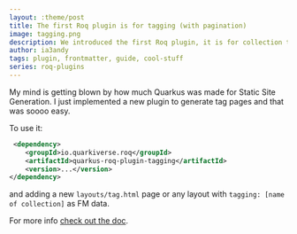 ```yaml
---
layout: :theme/post
title: The first Roq plugin is for tagging (with pagination)
image: tagging.png
description: We introduced the first Roq plugin, it is for collection tagging & with pagination support!
author: ia3andy
tags: plugin, frontmatter, guide, cool-stuff
series: roq-plugins
---
```


My mind is getting blown by how much Quarkus was made for Static Site Generation. I just implemented a new plugin to generate tag pages and that was soooo easy.

To use it:

```xml
 <dependency>
    <groupId>io.quarkiverse.roq</groupId>
    <artifactId>quarkus-roq-plugin-tagging</artifactId>
    <version>...</version>
</dependency>
```

and adding a new `layouts/tag.html` page or any layout with `tagging: [name of collection]` as FM data.

For more info [check out the doc](https://docs.quarkiverse.io/quarkus-roq/dev/quarkus-roq-plugins.html#_roq_plugin_tagging).
